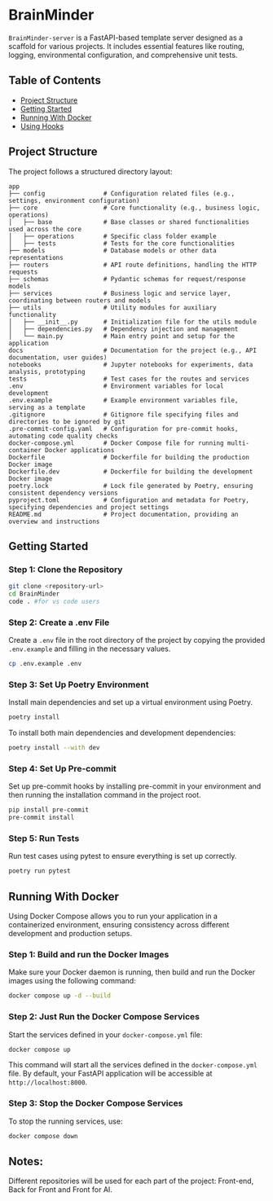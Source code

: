 # BrainMinder

`BrainMinder-server` is a FastAPI-based template server designed as a scaffold for various projects. It includes essential features like routing, logging, environmental configuration, and comprehensive unit tests.

## Table of Contents

- [Project Structure](#project-structure)
- [Getting Started](#getting-started)
- [Running With Docker](#running-with-docker)
- [Using Hooks](#using-hooks)

## Project Structure

The project follows a structured directory layout:
```
app
├── config                # Configuration related files (e.g., settings, environment configuration)
├── core                  # Core functionality (e.g., business logic, operations)
│   ├── base              # Base classes or shared functionalities used across the core
│   ├── operations        # Specific class folder example
│   ├── tests             # Tests for the core functionalities
├── models                # Database models or other data representations
├── routers               # API route definitions, handling the HTTP requests
├── schemas               # Pydantic schemas for request/response models
├── services              # Business logic and service layer, coordinating between routers and models
├── utils                 # Utility modules for auxiliary functionality
│   ├── __init__.py       # Initialization file for the utils module
│   ├── dependencies.py   # Dependency injection and management
│   └── main.py           # Main entry point and setup for the application
docs                      # Documentation for the project (e.g., API documentation, user guides)
notebooks                 # Jupyter notebooks for experiments, data analysis, prototyping
tests                     # Test cases for the routes and services
.env                      # Environment variables for local development
.env.example              # Example environment variables file, serving as a template
.gitignore                # Gitignore file specifying files and directories to be ignored by git
.pre-commit-config.yaml   # Configuration for pre-commit hooks, automating code quality checks
docker-compose.yml        # Docker Compose file for running multi-container Docker applications
Dockerfile                # Dockerfile for building the production Docker image
Dockerfile.dev            # Dockerfile for building the development Docker image
poetry.lock               # Lock file generated by Poetry, ensuring consistent dependency versions
pyproject.toml            # Configuration and metadata for Poetry, specifying dependencies and project settings
README.md                 # Project documentation, providing an overview and instructions
```
## Getting Started

### Step 1: Clone the Repository

```bash
git clone <repository-url>
cd BrainMinder
code . #for vs code users
```

### Step 2: Create a .env File

Create a `.env` file in the root directory of the project by copying the provided `.env.example` and filling in the necessary values.

```bash
cp .env.example .env
```

### Step 3: Set Up Poetry Environment

Install main dependencies and set up a virtual environment using Poetry.

```bash
poetry install
```
To install both main dependencies and development dependencies:

```bash
poetry install --with dev
```

### Step 4: Set Up Pre-commit

Set up pre-commit hooks by installing pre-commit in your environment and then running the installation command in the project root.

```bash
pip install pre-commit
pre-commit install
```
### Step 5: Run Tests

Run test cases using pytest to ensure everything is set up correctly.

```bash
poetry run pytest
```
## Running With Docker

Using Docker Compose allows you to run your application in a containerized environment, ensuring consistency across different development and production setups.

### Step 1: Build and run the Docker Images

Make sure your Docker daemon is running, then build and run the Docker images using the following command:

```bash
docker compose up -d --build
```

### Step 2: Just Run the Docker Compose Services

Start the services defined in your `docker-compose.yml` file:

```bash
docker compose up
```

This command will start all the services defined in the `docker-compose.yml` file. By default, your FastAPI application will be accessible at `http://localhost:8000`.

### Step 3: Stop the Docker Compose Services

To stop the running services, use:

```bash
docker compose down
```
## Notes:

Different repositories will be used for each part of the project: Front-end, Back for Front and Front for AI.
